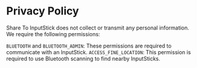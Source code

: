 # Privacy Policy

Share To InputStick does not collect or transmit any personal information. We require the following permissions:

`BLUETOOTH` and `BLUETOOTH_ADMIN`: These permissions are required to communicate with an InputStick.
`ACCESS_FINE_LOCATION`: This permission is required to use Bluetooth scanning to find nearby InputSticks.
